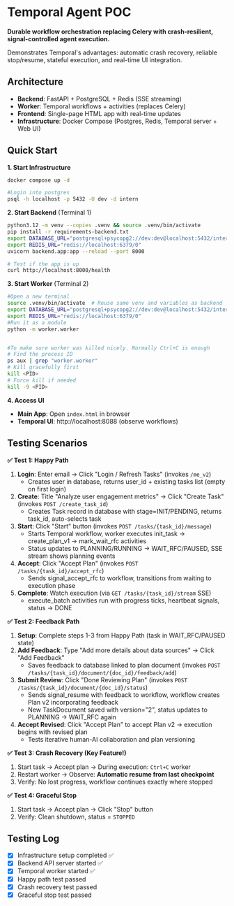 # Temporal Agent POC

**Durable workflow orchestration replacing Celery with crash-resilient, signal-controlled agent execution.**

Demonstrates Temporal's advantages: automatic crash recovery, reliable stop/resume, stateful execution, and real-time UI integration.

## Architecture
- **Backend**: FastAPI + PostgreSQL + Redis (SSE streaming)
- **Worker**: Temporal workflows + activities (replaces Celery)  
- **Frontend**: Single-page HTML app with real-time updates
- **Infrastructure**: Docker Compose (Postgres, Redis, Temporal server + Web UI)

## Quick Start

**1. Start Infrastructure**
```bash
docker compose up -d

#Login into postgres
psql -h localhost -p 5432 -U dev -d intern
```

**2. Start Backend** (Terminal 1)
```bash
python3.12 -m venv --copies .venv && source .venv/bin/activate
pip install -r requirements-backend.txt
export DATABASE_URL="postgresql+psycopg2://dev:dev@localhost:5432/intern"
export REDIS_URL="redis://localhost:6379/0"
uvicorn backend.app:app --reload --port 8000

# Test if the app is up
curl http://localhost:8000/health
```

**3. Start Worker** (Terminal 2)  
```bash
#Open a new terminal
source .venv/bin/activate  # Reuse same venv and variables as backend
export DATABASE_URL="postgresql+psycopg2://dev:dev@localhost:5432/intern"
export REDIS_URL="redis://localhost:6379/0"
#Run it as a module
python -m worker.worker


#To make sure worker was killed nicely. Normally Ctrl+C is enough
# Find the process ID
ps aux | grep "worker.worker"
# Kill gracefully first
kill <PID>  
# Force kill if needed
kill -9 <PID>
```

**4. Access UI**
- **Main App**: Open `index.html` in browser
- **Temporal UI**: http://localhost:8088 (observe workflows)

## Testing Scenarios

**✅ Test 1: Happy Path**
1. **Login**: Enter email → Click "Login / Refresh Tasks" (invokes `/me_v2`)
   - Creates user in database, returns user_id + existing tasks list (empty on first login)
2. **Create**: Title "Analyze user engagement metrics" → Click "Create Task" (invokes `POST /create_task_id`)
   - Creates Task record in database with stage=INIT/PENDING, returns task_id, auto-selects task
3. **Start**: Click "Start" button (invokes `POST /tasks/{task_id}/message`) 
   - Starts Temporal workflow, worker executes init_task → create_plan_v1 → mark_wait_rfc activities
   - Status updates to PLANNING/RUNNING → WAIT_RFC/PAUSED, SSE stream shows planning events
4. **Accept**: Click "Accept Plan" (invokes `POST /tasks/{task_id}/accept_rfc`)
   - Sends signal_accept_rfc to workflow, transitions from waiting to execution phase  
5. **Complete**: Watch execution (via `GET /tasks/{task_id}/stream` SSE)
   - execute_batch activities run with progress ticks, heartbeat signals, status → DONE

**✅ Test 2: Feedback Path**
1. **Setup**: Complete steps 1-3 from Happy Path (task in WAIT_RFC/PAUSED state)
2. **Add Feedback**: Type "Add more details about data sources" → Click "Add Feedback"
   - Saves feedback to database linked to plan document (invokes `POST /tasks/{task_id}/document/{doc_id}/feedback/add`)
3. **Submit Review**: Click "Done Reviewing Plan" (invokes `POST /tasks/{task_id}/document/{doc_id}/status`)
   - Sends signal_resume with feedback to workflow, workflow creates Plan v2 incorporating feedback
   - New TaskDocument saved with version="2", status updates to PLANNING → WAIT_RFC again
4. **Accept Revised**: Click "Accept Plan" to accept Plan v2 → execution begins with revised plan
   - Tests iterative human-AI collaboration and plan versioning

**✅ Test 3: Crash Recovery (Key Feature!)**  
1. Start task → Accept plan → During execution: `Ctrl+C` worker
2. Restart worker → Observe: **Automatic resume from last checkpoint**
3. Verify: No lost progress, workflow continues exactly where stopped

**✅ Test 4: Graceful Stop**
1. Start task → Accept plan → Click "Stop" button  
2. Verify: Clean shutdown, status = `STOPPED`

## Testing Log
- [x] Infrastructure setup completed ✅
- [x] Backend API server started ✅  
- [x] Temporal worker started ✅
- [x] Happy path test passed
- [x] Crash recovery test passed  
- [x] Graceful stop test passed
